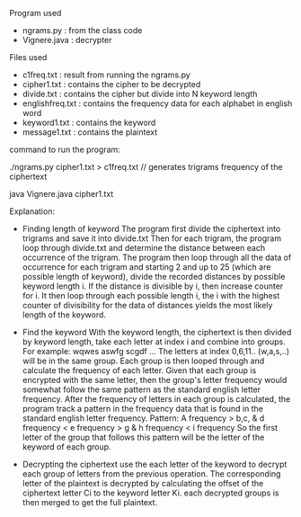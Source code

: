 Program used
- ngrams.py : from the class code
- Vignere.java : decrypter

Files used
- c1freq.txt : result from running the ngrams.py
- cipher1.txt : contains the cipher to be decrypted
- divide.txt : contains the cipher but divide into N keyword length
- englishfreq.txt : contains the frequency data for each alphabet in english word
- keyword1.txt : contains the keyword
- message1.txt : contains the plaintext

command to run the program:

./ngrams.py cipher1.txt > c1freq.txt    // generates trigrams frequency of the ciphertext

java  Vignere.java cipher1.txt

Explanation:
- Finding length of keyword
    The program first divide the ciphertext into trigrams and save it into divide.txt
Then for each trigram, the program loop through divide.txt and determine the distance between 
each occurrence of the trigram. The program then loop through all the data of occurrence for each trigram and starting 
2 and up to 25 (which are possible length of keyword), divide the recorded distances by possible keyword 
length i. If the distance is divisible by i, then increase counter for i. It then loop through each possible length i, 
the i with the highest counter of divisibility for the data of distances yields the most likely length of the keyword.

- Find the keyword
    With the keyword length, the ciphertext is then divided by keyword length, take each letter at index i and combine 
into groups. For example: 
    wqwes
    aswfg
    scgdf
    ...
The letters at index 0,6,11.. (w,a,s,..) will be in the same group. Each group is then looped through and calculate the 
frequency of each letter. Given that each group is encrypted with the same letter, then the group's letter frequency would
somewhat follow the same pattern as the standard english letter frequency. After the frequency of letters in each group is 
calculated, the program track a pattern in the frequency data that is found in the standard english letter frequency.
Pattern:
    A frequency > b,c, & d  frequency < e frequency > g & h frequency < i frequency
So the first letter of the group that follows this pattern will be the letter of the keyword of each group.

- Decrypting the ciphertext
    use the each letter of the keyword to decrypt each group of letters from the previous operation. The corresponding letter 
of the plaintext is decrypted by calculating the offset of the ciphertext letter Ci to the keyword letter Ki. each decrypted 
groups is then merged to get the full plaintext.
